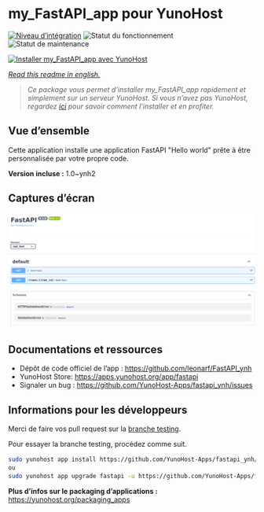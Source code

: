 <!--
N.B.: This README was automatically generated by https://github.com/YunoHost/apps/tree/master/tools/README-generator
It shall NOT be edited by hand.
-->

# my_FastAPI_app pour YunoHost

[![Niveau d’intégration](https://dash.yunohost.org/integration/fastapi.svg)](https://dash.yunohost.org/appci/app/fastapi) ![Statut du fonctionnement](https://ci-apps.yunohost.org/ci/badges/fastapi.status.svg) ![Statut de maintenance](https://ci-apps.yunohost.org/ci/badges/fastapi.maintain.svg)

[![Installer my_FastAPI_app avec YunoHost](https://install-app.yunohost.org/install-with-yunohost.svg)](https://install-app.yunohost.org/?app=fastapi)

*[Read this readme in english.](./README.md)*

> *Ce package vous permet d’installer my_FastAPI_app rapidement et simplement sur un serveur YunoHost.
Si vous n’avez pas YunoHost, regardez [ici](https://yunohost.org/#/install) pour savoir comment l’installer et en profiter.*

## Vue d’ensemble

Cette application installe une application FastAPI "Hello world" prête à être personnalisée par votre propre code.

**Version incluse :** 1.0~ynh2

## Captures d’écran

![Capture d’écran de my_FastAPI_app](./doc/screenshots/screenshot.png)

## Documentations et ressources

* Dépôt de code officiel de l’app : <https://github.com/leonarf/FastAPI_ynh>
* YunoHost Store: <https://apps.yunohost.org/app/fastapi>
* Signaler un bug : <https://github.com/YunoHost-Apps/fastapi_ynh/issues>

## Informations pour les développeurs

Merci de faire vos pull request sur la [branche testing](https://github.com/YunoHost-Apps/fastapi_ynh/tree/testing).

Pour essayer la branche testing, procédez comme suit.

``` bash
sudo yunohost app install https://github.com/YunoHost-Apps/fastapi_ynh/tree/testing --debug
ou
sudo yunohost app upgrade fastapi -u https://github.com/YunoHost-Apps/fastapi_ynh/tree/testing --debug
```

**Plus d’infos sur le packaging d’applications :** <https://yunohost.org/packaging_apps>
